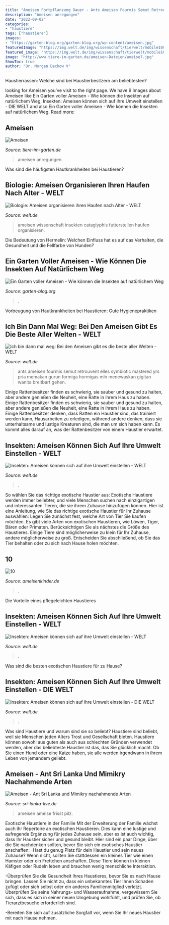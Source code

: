 ```yaml
---
title: "Ameisen Fortpflanzung Dauer - Ants Ameisen Fourmis Semut Retrouvent Elles Symbiotic Mastered Yrs Pria Memakan Gurun Formiga Hormigas Mln Menewaskan Gigitan Wanita Breitbart Gehen"
description: "Ameisen anregungen"
date: "2022-09-02"
categories:
- "haustiere"
tags: ["haustiere"]
images:
- "https://garten-blog.org/garten-blog.org/wp-content/ameisen.jpg"
featuredImage: "https://img.welt.de/img/wissenschaft/tierwelt/mobile100363024/2161357017-ci16x9-w1200/ameise-BM-Bayern-Steinhude-jpg.jpg"
featured_image: "https://img.welt.de/img/wissenschaft/tierwelt/mobile100363024/2161357017-ci16x9-w1200/ameise-BM-Bayern-Steinhude-jpg.jpg"
image: "http://www.tiere-im-garten.de/ameisen-Dateien/ameise7.jpg"
ShowToc: true
author: "Dr. Morgan Deckow V"
---
```



Haustierrassen: Welche sind bei Haustierbesitzern am beliebtesten?

	

		
looking for Ameisen you've visit to the right page. We have 9 Images about Ameisen like Ein Garten voller Ameisen - Wie können die Insekten auf natürlichem Weg, Insekten: Ameisen können sich auf ihre Umwelt einstellen - DIE WELT and also Ein Garten voller Ameisen - Wie können die Insekten auf natürlichem Weg. Read more:
		
    
## Ameisen

<img loading=lazy src="http://www.tiere-im-garten.de/ameisen-Dateien/ameise7.jpg" onerror="this.onerror=null;this.src='https://tse2.mm.bing.net/th?id=OIP.N8aTUcg2rnvPBrlkiV_6pQAAAA&amp;pid=15.1';" alt="Ameisen">

_Source: tiere-im-garten.de_

>ameisen anregungen. 

	

Was sind die häufigsten Hautkrankheiten bei Haustieren?

    
## Biologie: Ameisen Organisieren Ihren Haufen Nach Alter - WELT

<img loading=lazy src="https://img.welt.de/img/wissenschaft/mobile108757255/7952507297-ci102l-w1024/Wuestenameise-Cataglyphis-fortis.jpg" onerror="this.onerror=null;this.src='https://tse2.mm.bing.net/th?id=OIP.ihp6naEyV_d-5dk-a-8U4AHaHP&amp;pid=15.1';" alt="Biologie: Ameisen organisieren ihren Haufen nach Alter - WELT">

_Source: welt.de_

>ameisen wissenschaft insekten cataglyphis futterstellen haufen organisieren. 

	

Die Bedeutung von Hermelin: Welchen Einfluss hat es auf das Verhalten, die Gesundheit und die Fellfarbe von Hunden?

    
## Ein Garten Voller Ameisen - Wie Können Die Insekten Auf Natürlichem Weg

<img loading=lazy src="https://garten-blog.org/garten-blog.org/wp-content/ameisen.jpg" onerror="this.onerror=null;this.src='https://tse1.mm.bing.net/th?id=OIP.Ag28yha4KIrcB83jtlCAcQHaE8&amp;pid=15.1';" alt="Ein Garten voller Ameisen - Wie können die Insekten auf natürlichem Weg">

_Source: garten-blog.org_

>. 

	

Vorbeugung von Hautkrankheiten bei Haustieren: Gute Hygienepraktiken

    
## Ich Bin Dann Mal Weg: Bei Den Ameisen Gibt Es Die Beste Aller Welten - WELT

<img loading=lazy src="https://www.welt.de/img/kultur/mobile156855257/3011358187-ci16x9-w880/FRANCE-SCIENCE-BIOLOGY-ANTS.jpg" onerror="this.onerror=null;this.src='https://tse2.mm.bing.net/th?id=OIP.efsZ-B3IMLyCguh4owvp_gHaEK&amp;pid=15.1';" alt="Ich bin dann mal weg: Bei den Ameisen gibt es die beste aller Welten - WELT">

_Source: welt.de_

>ants ameisen fourmis semut retrouvent elles symbiotic mastered yrs pria memakan gurun formiga hormigas mln menewaskan gigitan wanita breitbart gehen. 

	

Einige Rattenbesitzer finden es schwierig, sie sauber und gesund zu halten, aber andere genießen die Neuheit, eine Ratte in ihrem Haus zu haben.
Einige Rattenbesitzer finden es schwierig, sie sauber und gesund zu halten, aber andere genießen die Neuheit, eine Ratte in ihrem Haus zu haben. Einige Rattenbesitzer denken, dass Ratten ein Haustier sind, das trainiert werden kann, Hausarbeiten zu erledigen, während andere denken, dass sie unterhaltsame und lustige Kreaturen sind, die man um sich haben kann. Es kommt alles darauf an, was der Rattenbesitzer von einem Haustier erwartet.

    
## Insekten: Ameisen Können Sich Auf Ihre Umwelt Einstellen - WELT

<img loading=lazy src="https://www.welt.de/img/wissenschaft/tierwelt/mobile100363024/2162507017-ci102l-w1024/ameise-BM-Bayern-Steinhude-jpg.jpg" onerror="this.onerror=null;this.src='https://tse2.mm.bing.net/th?id=OIP.3Q2SW1hyETMGAQfVacfjGgHaHP&amp;pid=15.1';" alt="Insekten: Ameisen können sich auf ihre Umwelt einstellen - WELT">

_Source: welt.de_

>. 

	

So wählen Sie das richtige exotische Haustier aus:
Exotische Haustiere werden immer beliebter, und viele Menschen suchen nach einzigartigen und interessanten Tieren, die sie ihrem Zuhause hinzufügen können. Hier ist eine Anleitung, wie Sie das richtige exotische Haustier für Ihr Zuhause auswählen: Legen Sie zunächst fest, welche Art von Tier Sie kaufen möchten. Es gibt viele Arten von exotischen Haustieren, wie Löwen, Tiger, Bären oder Primaten. Berücksichtigen Sie als nächstes die Größe des Haustieres. Einige Tiere sind möglicherweise zu klein für Ihr Zuhause, andere möglicherweise zu groß. Entscheiden Sie abschließend, ob Sie das Tier behalten oder zu sich nach Hause holen möchten.

    
## 10

<img loading=lazy src="http://www.ameisenkinder.de/images/ameisen_10_small.jpg" onerror="this.onerror=null;this.src='https://tse1.mm.bing.net/th?id=OIP.w2pSz2KaERYf_ieuGDfFIwAAAA&amp;pid=15.1';" alt="10">

_Source: ameisenkinder.de_

>. 

	

Die Vorteile eines pflegeleichten Haustieres

    
## Insekten: Ameisen Können Sich Auf Ihre Umwelt Einstellen - WELT

<img loading=lazy src="https://img.welt.de/img/wissenschaft/tierwelt/mobile100363024/2161357017-ci16x9-w1200/ameise-BM-Bayern-Steinhude-jpg.jpg" onerror="this.onerror=null;this.src='https://tse2.mm.bing.net/th?id=OIP.14yMrv3ZE7aE4NFQFtDBEgHaEK&amp;pid=15.1';" alt="Insekten: Ameisen können sich auf ihre Umwelt einstellen - WELT">

_Source: welt.de_

>. 

	

Was sind die besten exotischen Haustiere für zu Hause?

    
## Insekten: Ameisen Können Sich Auf Ihre Umwelt Einstellen - DIE WELT

<img loading=lazy src="http://img.welt.de/img/tierwelt/crop100363024/1366932992-ci3x2l-w900/ameise-BM-Bayern-Steinhude.jpg" onerror="this.onerror=null;this.src='https://tse4.mm.bing.net/th?id=OIP.6eTeS5AW3gaGKQTRpIEQ6wHaE8&amp;pid=15.1';" alt="Insekten: Ameisen können sich auf ihre Umwelt einstellen - DIE WELT">

_Source: welt.de_

>. 

	

Was sind Haustiere und warum sind sie so beliebt?
Haustiere sind beliebt, weil sie Menschen jeden Alters Trost und Gesellschaft bieten. Haustiere können sowohl aus guten als auch aus schlechten Gründen verwendet werden, aber das beliebteste Haustier ist das, das Sie glücklich macht. Ob Sie einen Hund oder eine Katze haben, sie alle werden irgendwann in ihrem Leben von jemandem geliebt.

    
## Ameisen - Ant Sri Lanka Und Mimikry Nachahmende Arten

<img loading=lazy src="https://www.sri-lanka-live.de/media/images/ameisen-ant-unbestimmte-art-305.jpg" onerror="this.onerror=null;this.src='https://tse4.mm.bing.net/th?id=OIP.COEed3eJm4FIDvvQ--pa5AAAAA&amp;pid=15.1';" alt="Ameisen - Ant Sri Lanka und Mimikry nachahmende Arten">

_Source: sri-lanka-live.de_

>ameisen ameise frisst pilz. 

	

Exotische Haustiere in der Familie
Mit der Erweiterung der Familie wächst auch ihr Repertoire an exotischen Haustieren. Dies kann eine lustige und aufregende Ergänzung für jedes Zuhause sein, aber es ist auch wichtig, dass Ihr Haustier sicher und gesund bleibt. Hier sind ein paar Dinge, über die Sie nachdenken sollten, bevor Sie sich ein exotisches Haustier anschaffen:
-Hast du genug Platz für dein Haustier und sein neues Zuhause? Wenn nicht, sollten Sie stattdessen ein kleines Tier wie einen Hamster oder ein Frettchen anschaffen. Diese Tiere können in kleinen Käfigen oder Rudeln leben und brauchen wenig menschliche Interaktion.

-Überprüfen Sie die Gesundheit Ihres Haustieres, bevor Sie es nach Hause bringen. Lassen Sie nicht zu, dass ein unbekanntes Tier Ihnen Schaden zufügt oder sich selbst oder ein anderes Familienmitglied verletzt. Überprüfen Sie seine Nahrungs- und Wasseraufnahme, vergewissern Sie sich, dass es sich in seiner neuen Umgebung wohlfühlt, und prüfen Sie, ob Tierarztbesuche erforderlich sind.

-Bereiten Sie sich auf zusätzliche Sorgfalt vor, wenn Sie Ihr neues Haustier mit nach Hause nehmen.

